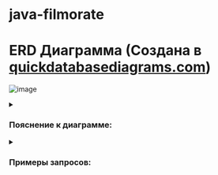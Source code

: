 # java-filmorate
# ERD Диаграмма (Создана в [quickdatabasediagrams.com](https://app.quickdatabasediagrams.com/#/d/XKDa96))
![image](https://user-images.githubusercontent.com/113610062/222962339-76112b1e-22aa-4a51-b4b0-ffea277c46a1.png)

</details>
<details>
  <summary><h3> Пояснение к диаграмме:</h3></summary>

Таблица **film:**
- ***film_id*** - Униккальный ключ. ID фильма  
- ***name*** - Название фильма  
- ***description*** - Описание фильма  
- ***duration*** - Длительность фильма  
- ***relizedate*** - Дата выхода фильма  
- ***mpa_id*** - Уникальный ключ . ID Рейтинга фильма

Таблица **film_genre:**  
- ***film_id*** - Уникальный ключ. ID фильма  
- ***genre_id*** - Уникальный ключ. ID жанра фильма  

Таблица **film_likes:**  
- ***user_id*** - Уникальный  ключ. ID пользователя  
- ***film_id*** - Уникальный ключ. ID фильма  

Таблица **friends:**  
- ***user_id*** -   Уникальный ключ. ID пользователя  
- ***friend_id*** - Уникальный ключ. ID друга пользователя  
- ***status*** - статус дружбы  

Таблица **genre:**   
- ***genre_id*** - Уникальный ключ. ID жанра фильма  
- ***genre*** - жанр фильма  

Таблица **mpa:**   
- ***mpa_id*** - Уникальный ключ . ID Рейтинга фильма  
- ***rating*** - Рейтинг фильма  

Таблица **user:**  
- ***user_id*** - Уникальный  ключ. ID пользователя   
- ***name*** - Имя пользователя  
- ***birthday*** - Дата рождения пользователя  
- ***login*** - Логин пользователя  
- ***email*** - Почтовый адресс пользователя
  
  </details>
<details>
  <summary><h3> Примеры запросов:</h3></summary>
  
  * получение списка всех пользователей
```
SELECT *
FROM user
```
  
  * получение информации о пользователе по его **id**
```
SELECT *
FROM user
WHERE user_id = id?
```



